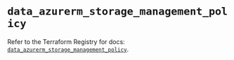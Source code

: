 # `data_azurerm_storage_management_policy`

Refer to the Terraform Registry for docs: [`data_azurerm_storage_management_policy`](https://registry.terraform.io/providers/hashicorp/azurerm/3.100.0/docs/data-sources/storage_management_policy).
